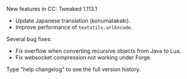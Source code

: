 New features in CC: Tweaked 1.113.1

* Update Japanese translation (konumatakaki).
* Improve performance of `textutils.urlEncode`.

Several bug fixes:
* Fix overflow when converting recursive objects from Java to Lua.
* Fix websocket compression not working under Forge.

Type "help changelog" to see the full version history.
